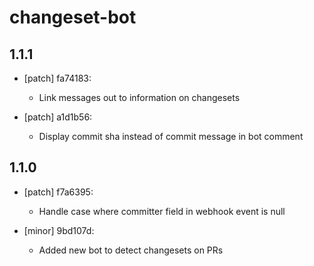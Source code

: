 # changeset-bot

## 1.1.1
- [patch] fa74183:

  - Link messages out to information on changesets
- [patch] a1d1b56:

  - Display commit sha instead of commit message in bot comment

## 1.1.0
- [patch] f7a6395:

  - Handle case where committer field in webhook event is null
- [minor] 9bd107d:

  - Added new bot to detect changesets on PRs
